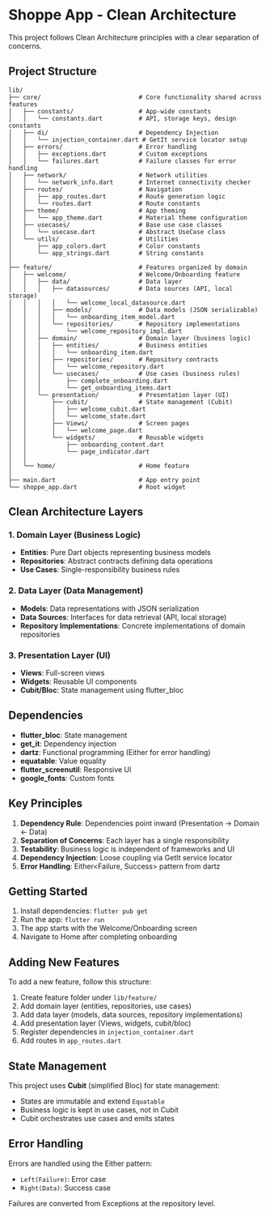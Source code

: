 # Shoppe App - Clean Architecture

This project follows Clean Architecture principles with a clear separation of concerns.

## Project Structure

```
lib/
├── core/                           # Core functionality shared across features
│   ├── constants/                  # App-wide constants
│   │   └── constants.dart          # API, storage keys, design constants
│   ├── di/                         # Dependency Injection
│   │   └── injection_container.dart # GetIt service locator setup
│   ├── errors/                     # Error handling
│   │   ├── exceptions.dart         # Custom exceptions
│   │   └── failures.dart           # Failure classes for error handling
│   ├── network/                    # Network utilities
│   │   └── network_info.dart       # Internet connectivity checker
│   ├── routes/                     # Navigation
│   │   ├── app_routes.dart         # Route generation logic
│   │   └── routes.dart             # Route constants
│   ├── theme/                      # App theming
│   │   └── app_theme.dart          # Material theme configuration
│   ├── usecases/                   # Base use case classes
│   │   └── usecase.dart            # Abstract UseCase class
│   └── utils/                      # Utilities
│       ├── app_colors.dart         # Color constants
│       └── app_strings.dart        # String constants
│
├── feature/                        # Features organized by domain
│   ├── welcome/                    # Welcome/Onboarding feature
│   │   ├── data/                   # Data layer
│   │   │   ├── datasources/        # Data sources (API, local storage)
│   │   │   │   └── welcome_local_datasource.dart
│   │   │   ├── models/             # Data models (JSON serializable)
│   │   │   │   └── onboarding_item_model.dart
│   │   │   └── repositories/       # Repository implementations
│   │   │       └── welcome_repository_impl.dart
│   │   ├── domain/                 # Domain layer (business logic)
│   │   │   ├── entities/           # Business entities
│   │   │   │   └── onboarding_item.dart
│   │   │   ├── repositories/       # Repository contracts
│   │   │   │   └── welcome_repository.dart
│   │   │   └── usecases/           # Use cases (business rules)
│   │   │       ├── complete_onboarding.dart
│   │   │       └── get_onboarding_items.dart
│   │   └── presentation/           # Presentation layer (UI)
│   │       ├── cubit/              # State management (Cubit)
│   │       │   ├── welcome_cubit.dart
│   │       │   └── welcome_state.dart
│   │       ├── Views/              # Screen pages
│   │       │   └── welcome_page.dart
│   │       └── widgets/            # Reusable widgets
│   │           ├── onboarding_content.dart
│   │           └── page_indicator.dart
│   │
│   └── home/                       # Home feature
│
├── main.dart                       # App entry point
└── shoppe_app.dart                 # Root widget
```

## Clean Architecture Layers

### 1. Domain Layer (Business Logic)
- **Entities**: Pure Dart objects representing business models
- **Repositories**: Abstract contracts defining data operations
- **Use Cases**: Single-responsibility business rules

### 2. Data Layer (Data Management)
- **Models**: Data representations with JSON serialization
- **Data Sources**: Interfaces for data retrieval (API, local storage)
- **Repository Implementations**: Concrete implementations of domain repositories

### 3. Presentation Layer (UI)
- **Views**: Full-screen views
- **Widgets**: Reusable UI components
- **Cubit/Bloc**: State management using flutter_bloc

## Dependencies

- **flutter_bloc**: State management
- **get_it**: Dependency injection
- **dartz**: Functional programming (Either for error handling)
- **equatable**: Value equality
- **flutter_screenutil**: Responsive UI
- **google_fonts**: Custom fonts

## Key Principles

1. **Dependency Rule**: Dependencies point inward (Presentation → Domain ← Data)
2. **Separation of Concerns**: Each layer has a single responsibility
3. **Testability**: Business logic is independent of frameworks and UI
4. **Dependency Injection**: Loose coupling via GetIt service locator
5. **Error Handling**: Either<Failure, Success> pattern from dartz

## Getting Started

1. Install dependencies: `flutter pub get`
2. Run the app: `flutter run`
3. The app starts with the Welcome/Onboarding screen
4. Navigate to Home after completing onboarding

## Adding New Features

To add a new feature, follow this structure:

1. Create feature folder under `lib/feature/`
2. Add domain layer (entities, repositories, use cases)
3. Add data layer (models, data sources, repository implementations)
4. Add presentation layer (Views, widgets, cubit/bloc)
5. Register dependencies in `injection_container.dart`
6. Add routes in `app_routes.dart`

## State Management

This project uses **Cubit** (simplified Bloc) for state management:
- States are immutable and extend `Equatable`
- Business logic is kept in use cases, not in Cubit
- Cubit orchestrates use cases and emits states

## Error Handling

Errors are handled using the Either pattern:
- `Left(Failure)`: Error case
- `Right(Data)`: Success case

Failures are converted from Exceptions at the repository level.

